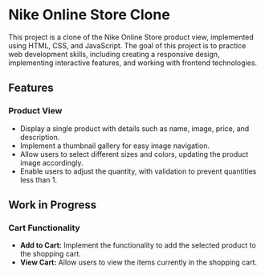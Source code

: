# Nike Online Store Clone

This project is a clone of the Nike Online Store product view, implemented using HTML, CSS, and JavaScript.
The goal of this project is to practice web development skills, including creating a responsive design, implementing interactive features, and working with frontend technologies.

## Features

### Product View
- Display a single product with details such as name, image, price, and description.
- Implement a thumbnail gallery for easy image navigation.
- Allow users to select different sizes and colors, updating the product image accordingly.
- Enable users to adjust the quantity, with validation to prevent quantities less than 1.

## Work in Progress 

### Cart Functionality 
- **Add to Cart:** Implement the functionality to add the selected product to the shopping cart.
- **View Cart:** Allow users to view the items currently in the shopping cart.
